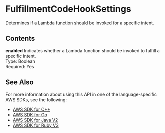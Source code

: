 # FulfillmentCodeHookSettings<a name="API_FulfillmentCodeHookSettings"></a>

Determines if a Lambda function should be invoked for a specific intent\.

## Contents<a name="API_FulfillmentCodeHookSettings_Contents"></a>

 **enabled**   <a name="lexv2-Type-FulfillmentCodeHookSettings-enabled"></a>
Indicates whether a Lambda function should be invoked to fulfill a specific intent\.  
Type: Boolean  
Required: Yes

## See Also<a name="API_FulfillmentCodeHookSettings_SeeAlso"></a>

For more information about using this API in one of the language\-specific AWS SDKs, see the following:
+  [AWS SDK for C\+\+](https://docs.aws.amazon.com/goto/SdkForCpp/models.lex.v2-2020-08-07/FulfillmentCodeHookSettings) 
+  [AWS SDK for Go](https://docs.aws.amazon.com/goto/SdkForGoV1/models.lex.v2-2020-08-07/FulfillmentCodeHookSettings) 
+  [AWS SDK for Java V2](https://docs.aws.amazon.com/goto/SdkForJavaV2/models.lex.v2-2020-08-07/FulfillmentCodeHookSettings) 
+  [AWS SDK for Ruby V3](https://docs.aws.amazon.com/goto/SdkForRubyV3/models.lex.v2-2020-08-07/FulfillmentCodeHookSettings) 